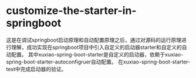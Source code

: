 # customize-the-starter-in-springboot
这是在调试springboot启动原理和自动配置原理之后，通过对源码的运行原理进行理解，成功实现在springboot项目中引入自定义的启动器starter和自定义的自动配置。
其中xuxiao-spring-boot-starter是自定义的启动器，依赖于xuxiao-spring-boot-starter-autoconfigruer自动配置。
在xuxiao-spring-boot-starter-test中完成启动器的验证。
